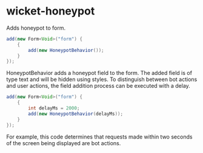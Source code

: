 # wicket-honeypot
Adds honeypot to form.


```java
add(new Form<Void>("form") {
    {
        add(new HoneypotBehavior());
    }
});
```

HoneypotBehavior adds a honeypot field to the form. The added field is of type text and will be hidden using styles.
To distinguish between bot actions and user actions, the field addition process can be executed with a delay.

```java
add(new Form<Void>("form") {
    {
        int delayMs = 2000;
        add(new HoneypotBehavior(delayMs));
    }
});
```

For example, this code determines that requests made within two seconds of the screen being displayed are bot actions.